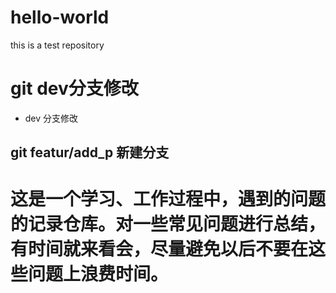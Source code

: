 # hello-world
this is a test repository


# git dev分支修改 
+ dev 分支修改

## git featur/add_p 新建分支

# 这是一个学习、工作过程中，遇到的问题的记录仓库。对一些常见问题进行总结，有时间就来看会，尽量避免以后不要在这些问题上浪费时间。